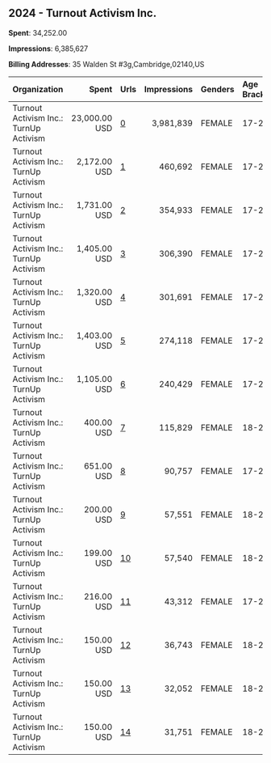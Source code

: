## 2024 - Turnout Activism Inc. 
**Spent**: 34,252.00

**Impressions**: 6,385,627

**Billing Addresses**: 35 Walden St #3g,Cambridge,02140,US

|Organization|Spent|Urls|Impressions|Genders|Age Brackets|Country Codes|
|:---|---:|:---|---:|:---|:---|:---|
|Turnout Activism Inc.: TurnUp Activism|23,000.00 USD|[0](https://www.snap.com/political-ads/asset/30ab7156b0f2f29de6b360b1a89e5f0df9a2aa6a6f43a87bdf6c55e8a1726acc?mediaType=mp4)|3,981,839|FEMALE|17-29|united states|
|Turnout Activism Inc.: TurnUp Activism|2,172.00 USD|[1](https://www.snap.com/political-ads/asset/59300faf762387e5e43ceea65f0b1d6b1d060ebcba3761d6828a6738e42131da?mediaType=mp4)|460,692|FEMALE|17-29|united states|
|Turnout Activism Inc.: TurnUp Activism|1,731.00 USD|[2](https://www.snap.com/political-ads/asset/59300faf762387e5e43ceea65f0b1d6b1d060ebcba3761d6828a6738e42131da?mediaType=mp4)|354,933|FEMALE|17-29|united states|
|Turnout Activism Inc.: TurnUp Activism|1,405.00 USD|[3](https://www.snap.com/political-ads/asset/59300faf762387e5e43ceea65f0b1d6b1d060ebcba3761d6828a6738e42131da?mediaType=mp4)|306,390|FEMALE|17-29|united states|
|Turnout Activism Inc.: TurnUp Activism|1,320.00 USD|[4](https://www.snap.com/political-ads/asset/59300faf762387e5e43ceea65f0b1d6b1d060ebcba3761d6828a6738e42131da?mediaType=mp4)|301,691|FEMALE|17-29|united states|
|Turnout Activism Inc.: TurnUp Activism|1,403.00 USD|[5](https://www.snap.com/political-ads/asset/59300faf762387e5e43ceea65f0b1d6b1d060ebcba3761d6828a6738e42131da?mediaType=mp4)|274,118|FEMALE|17-29|united states|
|Turnout Activism Inc.: TurnUp Activism|1,105.00 USD|[6](https://www.snap.com/political-ads/asset/59300faf762387e5e43ceea65f0b1d6b1d060ebcba3761d6828a6738e42131da?mediaType=mp4)|240,429|FEMALE|17-29|united states|
|Turnout Activism Inc.: TurnUp Activism|400.00 USD|[7](https://www.snap.com/political-ads/asset/7ce73a68e500544e68034cc687a640ef0ffc48980eb169712a52984ae6f35369?mediaType=mp4)|115,829|FEMALE|18-29|united states|
|Turnout Activism Inc.: TurnUp Activism|651.00 USD|[8](https://www.snap.com/political-ads/asset/59300faf762387e5e43ceea65f0b1d6b1d060ebcba3761d6828a6738e42131da?mediaType=mp4)|90,757|FEMALE|17-29|united states|
|Turnout Activism Inc.: TurnUp Activism|200.00 USD|[9](https://www.snap.com/political-ads/asset/a5abc8e81ded7e99714600aeb889875184338400df2bfb744376fc4696f791bf?mediaType=mp4)|57,551|FEMALE|18-29|united states|
|Turnout Activism Inc.: TurnUp Activism|199.00 USD|[10](https://www.snap.com/political-ads/asset/285ab515bbca9d40188172449b890ee435285679998466578cc2950fae91b868?mediaType=mp4)|57,540|FEMALE|18-29|united states|
|Turnout Activism Inc.: TurnUp Activism|216.00 USD|[11](https://www.snap.com/political-ads/asset/59300faf762387e5e43ceea65f0b1d6b1d060ebcba3761d6828a6738e42131da?mediaType=mp4)|43,312|FEMALE|17-29|united states|
|Turnout Activism Inc.: TurnUp Activism|150.00 USD|[12](https://www.snap.com/political-ads/asset/a61e203f3f4e1284f72babb81a7ffd59c0d473fa608536f8bb49543079dcec60?mediaType=mp4)|36,743|FEMALE|18-29|united states|
|Turnout Activism Inc.: TurnUp Activism|150.00 USD|[13](https://www.snap.com/political-ads/asset/c2b7c90f0b738982915410b70efc73bf9f88fca13e9da502582b18c3fb8b5a63?mediaType=mp4)|32,052|FEMALE|18-29|united states|
|Turnout Activism Inc.: TurnUp Activism|150.00 USD|[14](https://www.snap.com/political-ads/asset/ad02014963f93db3aa1bb7a841e0321281ce60385efb1df1267183fa45184171?mediaType=mp4)|31,751|FEMALE|18-29|united states|
